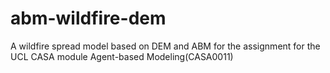 # abm-wildfire-dem
A wildfire spread model based on DEM and ABM for the assignment for the UCL CASA module Agent-based Modeling(CASA0011)
